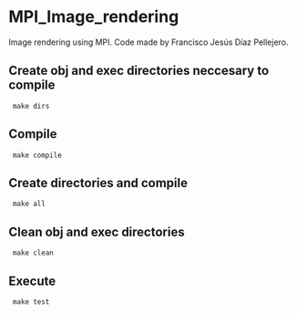 # MPI_Image_rendering
Image rendering using MPI. Code made by Francisco Jesús Díaz Pellejero.

## Create obj and exec directories neccesary to compile
	 make dirs
## Compile 
	 make compile
## Create directories and compile
	 make all
## Clean obj and exec directories
	 make clean
## Execute
	 make test
